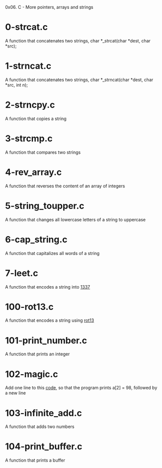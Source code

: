 0x06. C - More pointers, arrays and strings

# 0-strcat.c
A function that concatenates two strings, char *_strcat(char *dest, char *src);

# 1-strncat.c
A function that concatenates two strings, char *_strncat(char *dest, char *src, int n);

# 2-strncpy.c
A function that copies a string

# 3-strcmp.c
A function that compares two strings

# 4-rev_array.c
A function that reverses the content of an array of integers

# 5-string_toupper.c
A function that changes all lowercase letters of a string to uppercase

# 6-cap_string.c
A function that capitalizes all words of a string

# 7-leet.c
A function that encodes a string into [1337](https://intranet.alxswe.com/rltoken/9v9KfpvWnL0GoMu5mozbug)

# 100-rot13.c
A function that encodes a string using [rot13](https://intranet.alxswe.com/rltoken/YRxmNA7BnP6yZhl09TKX3A)

# 101-print_number.c
A function that prints an integer

# 102-magic.c
Add one line to this [code,](https://github.com/alx-tools/make_magic_happen/blob/master/magic.c) so that the program prints a[2] = 98, followed by a new line

# 103-infinite_add.c
A function that adds two numbers

# 104-print_buffer.c
A function that prints a buffer
